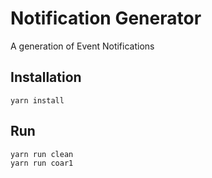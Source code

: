 # Notification Generator

A generation of Event Notifications

## Installation

```
yarn install
```

## Run

```
yarn run clean
yarn run coar1 
```